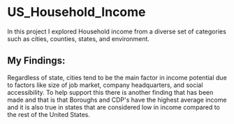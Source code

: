 # US_Household_Income

In this project I explored Household income from a diverse set of categories such as cities, counties, states, and environment.

<h2>My Findings:</h2>
Regardless of state, cities tend to be the main factor in income potential due to factors like size of job market, company headquarters, and social accessibility. To help support this there is another finding that has been made and that is that Boroughs and CDP's have the highest average income and it is also true in states that are considered low in income compared to the rest of the United States. 
